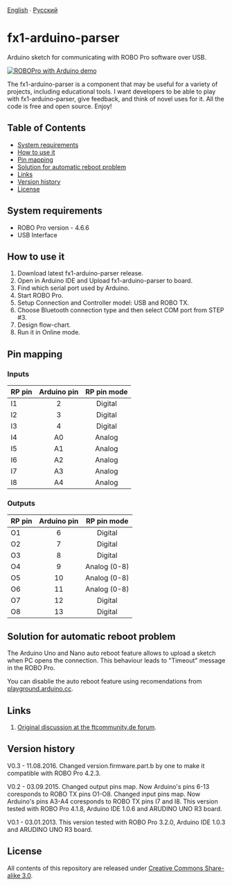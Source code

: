 [English](README.md) ∙ [Русский](README-ru.md)
# fx1-arduino-parser
Arduino sketch for communicating with ROBO Pro software over USB.

[![ROBOPro with Arduino demo](http://img.youtube.com/vi/otV3sn2Q770/0.jpg)](http://www.youtube.com/watch?v=otV3sn2Q770)

The fx1-arduino-parser is a component that may be useful for a variety of projects, including educational tools. I want developers to be able to play with fx1-arduino-parser, give feedback, and think of novel uses for it. All the code is free and open source. Enjoy!

## Table of Contents
* [System requirements](#requirements)
* [How to use it](#how-to-use)
* [Pin mapping](#pin-mapping)
* [Solution for automatic reboot problem](#solution-for-reboot)
* [Links](#links)
* [Version history](#history)
* [License](#license)

## <a name="requirements"></a>System requirements
* ROBO Pro version - 4.6.6
* USB Interface

## <a name="how-to-use"></a>How to use it
1. Download latest fx1-arduino-parser release.
2. Open in Arduino IDE and Upload fx1-arduino-parser to board.
3. Find which serial port used by Arduino.
4. Start ROBO Pro.
5. Setup Connection and Controller model: USB and ROBO TX.
6. Choose Bluetooth connection type and then select COM port from STEP #3.
7. Design flow-chart.
8. Run it in Online mode.

## <a name="pin-mapping">Pin mapping
### Inputs
| RP pin        | Arduino pin | RP pin mode |
|:------------- |:-----------:|:-----------:|
| I1            | 2           | Digital     |
| I2            | 3           | Digital     |
| I3            | 4           | Digital     |
| I4            | A0          | Analog      |
| I5            | A1          | Analog      |
| I6            | A2          | Analog      |
| I7            | A3          | Analog      |
| I8            | A4          | Analog      |


### Оutputs
| RP pin        | Arduino pin | RP pin mode  |
|:------------- |:-----------:|:------------:|
| O1            | 6           | Digital      |
| O2            | 7           | Digital      |
| O3            | 8           | Digital      |
| O4            | 9           | Analog (0-8) |
| O5            | 10          | Analog (0-8) |
| O6            | 11          | Analog (0-8) |
| O7            | 12          | Digital      |
| O8            | 13          | Digital      |

## <a name="solution-for-reboot">Solution for automatic reboot problem
The Arduino Uno and Nano auto reboot feature allows to upload a sketch when PC opens the connection. This behaviour leads to "Timeout" message in the ROBO Pro. 

You can disablie the auto reboot feature using recomendations from [playground.arduino.cc](http://playground.arduino.cc/Main/DisablingAutoResetOnSerialConnection).

## <a name="links">Links
1. [Original discussion at the ftcommunity.de forum](http://forum.ftcommunity.de/viewtopic.php?f=8&t=1655).

## <a name="history">Version history
V0.3 - 11.08.2016. Changed version.firmware.part.b by one to make it compatible with ROBO Pro 4.2.3.

V0.2 - 03.09.2015. Changed output pins map. Now Arduino's pins 6-13 coresponds to ROBO TX pins O1-O8.
                   Changed input pins map. Now Arduino's pins A3-A4 coresponds to ROBO TX pins I7 and I8.
                   This version tested with ROBO Pro 4.1.8, Arduino IDE 1.0.6 and ARUDINO UNO R3 board.
				   
V0.1 - 03.01.2013. This version tested with ROBO Pro 3.2.0, Arduino IDE 1.0.3 and ARUDINO UNO R3 board.

## <a name="license">License
All contents of this repository are released under [Creative Commons Share-alike 3.0](http://creativecommons.org/licenses/by-sa/3.0/).
